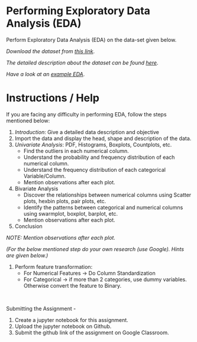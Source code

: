# Performing Exploratory Data Analysis (EDA)

Perform Exploratory Data Analysis (EDA) on the data-set given below.

_Download the dataset from [this link](https://drive.google.com/file/d/1mV_ifvzzrlPWgdSzrwW5ZK-aF3S9tydZ/view?usp=sharing)_.

_The detailed description about the dataset can be found [here](https://docs.google.com/document/d/14d4n90nryAUgA-IdNSXJAFzmynn6WTT4XfS7N4tum7s/edit?usp=sharing)_.

_Have a look at an [example EDA](https://drive.google.com/drive/folders/1kyNGZtexuRYwdud_LbYkLs018YYrKKv_?usp=sharing)_.

# Instructions / Help

If you are facing any difficulty in performing EDA, follow the steps mentioned below:

  1. *Introduction*:  Give a detailed data description and objective
  2. Import the data and display the head, shape and description of the data.
  3. *Univariate Analysis*: PDF, Histograms, Boxplots, Countplots, etc.
      - Find the outliers in each numerical column.
      - Understand the probability and frequency distribution of each numerical column.
      - Understand the frequency distribution of each categorical Variable/Column.
      - Mention observations after each plot.
  4. Bivariate Analysis
      - Discover the relationships between numerical columns using Scatter plots,  hexbin plots, pair plots, etc.
      - Identify the patterns between categorical and numerical columns using swarmplot, boxplot, barplot, etc.
      - Mention observations after each plot.
  5. Conclusion
   
_NOTE: Mention observations after each plot._
    
 _(For the below mentioned step do your own research (use Google). Hints are given below.)_

  1. Perform feature transformation:
      - For Numerical Features -> Do Column Standardization
      - For Categorical -> if more than 2 categories, use dummy variables. Otherwise convert the feature to Binary.

<br/>

Submitting the Assignment -

  1. Create a jupyter notebook for this assignment.
  2. Upload the jupyter notebook on Github.
  3. Submit the github link of the assignment on Google Classroom.
